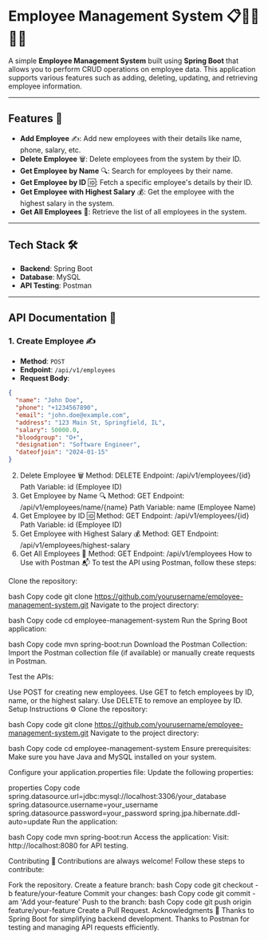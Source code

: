 # **Employee Management System** 📋👨‍💼👩‍💼

A simple **Employee Management System** built using **Spring Boot** that allows you to perform CRUD operations on employee data. This application supports various features such as adding, deleting, updating, and retrieving employee information.

---

## **Features** 🚀

- **Add Employee** ✍️: Add new employees with their details like name, phone, salary, etc.
- **Delete Employee** 🗑️: Delete employees from the system by their ID.
- **Get Employee by Name** 🔍: Search for employees by their name.
- **Get Employee by ID** 🆔: Fetch a specific employee's details by their ID.
- **Get Employee with Highest Salary** 💰: Get the employee with the highest salary in the system.
- **Get All Employees** 📜: Retrieve the list of all employees in the system.

---

## **Tech Stack** 🛠️

- **Backend**: Spring Boot  
- **Database**: MySQL  
- **API Testing**: Postman  

---

## **API Documentation** 📡

### **1. Create Employee** ✍️
- **Method**: `POST`  
- **Endpoint**: `/api/v1/employees`  
- **Request Body**:  
```json
{
  "name": "John Doe",
  "phone": "+1234567890",
  "email": "john.doe@example.com",
  "address": "123 Main St, Springfield, IL",
  "salary": 50000.0,
  "bloodgroup": "O+",
  "designation": "Software Engineer",
  "dateofjoin": "2024-01-15"
}
```
2. Delete Employee 🗑️
Method: DELETE
Endpoint: /api/v1/employees/{id}
Path Variable: id (Employee ID)
3. Get Employee by Name 🔍
Method: GET
Endpoint: /api/v1/employees/name/{name}
Path Variable: name (Employee Name)
4. Get Employee by ID 🆔
Method: GET
Endpoint: /api/v1/employees/{id}
Path Variable: id (Employee ID)
5. Get Employee with Highest Salary 💰
Method: GET
Endpoint: /api/v1/employees/highest-salary
6. Get All Employees 📜
Method: GET
Endpoint: /api/v1/employees
How to Use with Postman 📬
To test the API using Postman, follow these steps:

Clone the repository:

bash
Copy code
git clone https://github.com/yourusername/employee-management-system.git
Navigate to the project directory:

bash
Copy code
cd employee-management-system
Run the Spring Boot application:

bash
Copy code
mvn spring-boot:run
Download the Postman Collection:
Import the Postman collection file (if available) or manually create requests in Postman.

Test the APIs:

Use POST for creating new employees.
Use GET to fetch employees by ID, name, or the highest salary.
Use DELETE to remove an employee by ID.
Setup Instructions ⚙️
Clone the repository:

bash
Copy code
git clone https://github.com/yourusername/employee-management-system.git
Navigate to the project directory:

bash
Copy code
cd employee-management-system
Ensure prerequisites:
Make sure you have Java and MySQL installed on your system.

Configure your application.properties file:
Update the following properties:

properties
Copy code
spring.datasource.url=jdbc:mysql://localhost:3306/your_database
spring.datasource.username=your_username
spring.datasource.password=your_password
spring.jpa.hibernate.ddl-auto=update
Run the application:

bash
Copy code
mvn spring-boot:run
Access the application:
Visit:
http://localhost:8080 for API testing.

Contributing 🤝
Contributions are always welcome! Follow these steps to contribute:

Fork the repository.
Create a feature branch:
bash
Copy code
git checkout -b feature/your-feature
Commit your changes:
bash
Copy code
git commit -am 'Add your-feature'
Push to the branch:
bash
Copy code
git push origin feature/your-feature
Create a Pull Request.
Acknowledgments 🙏
Thanks to Spring Boot for simplifying backend development.
Thanks to Postman for testing and managing API requests efficiently.
